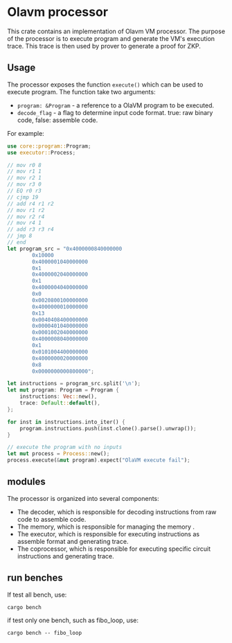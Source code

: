 # Olavm processor

This crate contains an implementation of Olavm VM processor. The purpose of the processor is to execute program and generate the VM's execution trace. This trace is then used by prover to generate a proof for ZKP.

## Usage
The processor exposes the function `execute()` which can be used to execute program. The function take two arguments:

* `program: &Program` - a reference to a OlaVM program to be executed.
* `decode_flag` - a flag to determine input code format. true: raw binary code, false: assemble code.

For example:

```Rust
use core::program::Program;
use executor::Process;

// mov r0 8
// mov r1 1
// mov r2 1
// mov r3 0
// EQ r0 r3
// cjmp 19
// add r4 r1 r2
// mov r1 r2
// mov r2 r4
// mov r4 1
// add r3 r3 r4
// jmp 8
// end
let program_src = "0x4000000840000000
        0x10000
        0x4000001040000000
        0x1
        0x4000002040000000
        0x1
        0x4000004040000000
        0x0
        0x0020800100000000
        0x4000000010000000
        0x13
        0x0040408400000000
        0x0000401040000000
        0x0001002040000000
        0x4000008040000000
        0x1
        0x0101004400000000
        0x4000000020000000
        0x8
        0x0000000000800000";

let instructions = program_src.split('\n');
let mut program: Program = Program {
    instructions: Vec::new(),
    trace: Default::default(),
};

for inst in instructions.into_iter() {
    program.instructions.push(inst.clone().parse().unwrap());
}

// execute the program with no inputs
let mut process = Process::new();
process.execute(&mut program).expect("OlaVM execute fail");

```

## modules  

The processor is organized into several components:
* The decoder, which is responsible for decoding instructions from raw code to assemble code.
* The memory, which is responsible for managing the memory .
* The executor, which is responsible for executing instructions as assemble format and generating trace.
* The coprocessor, which is responsible for executing specific circuit instructions and generating trace.

## run benches

If test all bench, use: 

```
cargo bench 
```

if test only one bench, such as fibo_loop, use:

```
cargo bench -- fibo_loop
```